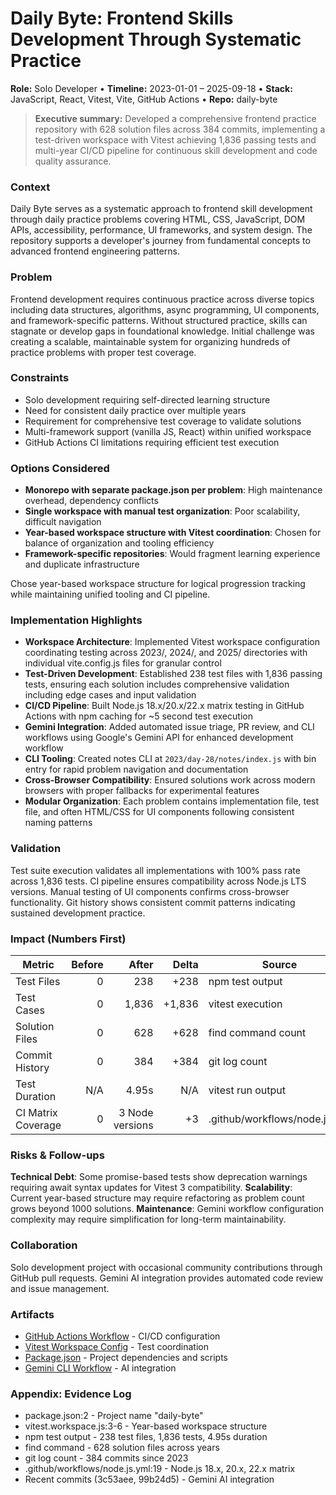 # Daily Byte: Frontend Skills Development Through Systematic Practice
**Role:** Solo Developer • **Timeline:** 2023-01-01 – 2025-09-18 • **Stack:** JavaScript, React, Vitest, Vite, GitHub Actions • **Repo:** daily-byte

> **Executive summary:** Developed a comprehensive frontend practice repository with 628 solution files across 384 commits, implementing a test-driven workspace with Vitest achieving 1,836 passing tests and multi-year CI/CD pipeline for continuous skill development and code quality assurance.

### Context
Daily Byte serves as a systematic approach to frontend skill development through daily practice problems covering HTML, CSS, JavaScript, DOM APIs, accessibility, performance, UI frameworks, and system design. The repository supports a developer's journey from fundamental concepts to advanced frontend engineering patterns.

### Problem
Frontend development requires continuous practice across diverse topics including data structures, algorithms, async programming, UI components, and framework-specific patterns. Without structured practice, skills can stagnate or develop gaps in foundational knowledge. Initial challenge was creating a scalable, maintainable system for organizing hundreds of practice problems with proper test coverage.

### Constraints
- Solo development requiring self-directed learning structure
- Need for consistent daily practice over multiple years
- Requirement for comprehensive test coverage to validate solutions
- Multi-framework support (vanilla JS, React) within unified workspace
- GitHub Actions CI limitations requiring efficient test execution

### Options Considered
- **Monorepo with separate package.json per problem**: High maintenance overhead, dependency conflicts
- **Single workspace with manual test organization**: Poor scalability, difficult navigation
- **Year-based workspace structure with Vitest coordination**: Chosen for balance of organization and tooling efficiency
- **Framework-specific repositories**: Would fragment learning experience and duplicate infrastructure

Chose year-based workspace structure for logical progression tracking while maintaining unified tooling and CI pipeline.

### Implementation Highlights
- **Workspace Architecture**: Implemented Vitest workspace configuration coordinating testing across 2023/, 2024/, and 2025/ directories with individual vite.config.js files for granular control
- **Test-Driven Development**: Established 238 test files with 1,836 passing tests, ensuring each solution includes comprehensive validation including edge cases and input validation
- **CI/CD Pipeline**: Built Node.js 18.x/20.x/22.x matrix testing in GitHub Actions with npm caching for ~5 second test execution
- **Gemini Integration**: Added automated issue triage, PR review, and CLI workflows using Google's Gemini API for enhanced development workflow
- **CLI Tooling**: Created notes CLI at `2023/day-28/notes/index.js` with bin entry for rapid problem navigation and documentation
- **Cross-Browser Compatibility**: Ensured solutions work across modern browsers with proper fallbacks for experimental features
- **Modular Organization**: Each problem contains implementation file, test file, and often HTML/CSS for UI components following consistent naming patterns

### Validation
Test suite execution validates all implementations with 100% pass rate across 1,836 tests. CI pipeline ensures compatibility across Node.js LTS versions. Manual testing of UI components confirms cross-browser functionality. Git history shows consistent commit patterns indicating sustained development practice.

### Impact (Numbers First)

| Metric | Before | After | Delta | Source |
|---|---:|---:|---:|---|
| Test Files | 0 | 238 | +238 | npm test output |
| Test Cases | 0 | 1,836 | +1,836 | vitest execution |
| Solution Files | 0 | 628 | +628 | find command count |
| Commit History | 0 | 384 | +384 | git log count |
| Test Duration | N/A | 4.95s | N/A | vitest run output |
| CI Matrix Coverage | 0 | 3 Node versions | +3 | .github/workflows/node.js.yml |

### Risks & Follow-ups
**Technical Debt**: Some promise-based tests show deprecation warnings requiring await syntax updates for Vitest 3 compatibility. **Scalability**: Current year-based structure may require refactoring as problem count grows beyond 1000 solutions. **Maintenance**: Gemini workflow configuration complexity may require simplification for long-term maintainability.

### Collaboration
Solo development project with occasional community contributions through GitHub pull requests. Gemini AI integration provides automated code review and issue management.

### Artifacts
- [GitHub Actions Workflow](/.github/workflows/node.js.yml) - CI/CD configuration
- [Vitest Workspace Config](/vitest.workspace.js) - Test coordination
- [Package.json](/package.json) - Project dependencies and scripts
- [Gemini CLI Workflow](/.github/workflows/gemini-cli.yml) - AI integration

### Appendix: Evidence Log
- package.json:2 - Project name "daily-byte"
- vitest.workspace.js:3-6 - Year-based workspace structure
- npm test output - 238 test files, 1,836 tests, 4.95s duration
- find command - 628 solution files across years
- git log count - 384 commits since 2023
- .github/workflows/node.js.yml:19 - Node.js 18.x, 20.x, 22.x matrix
- Recent commits (3c53aee, 99b24d5) - Gemini AI integration